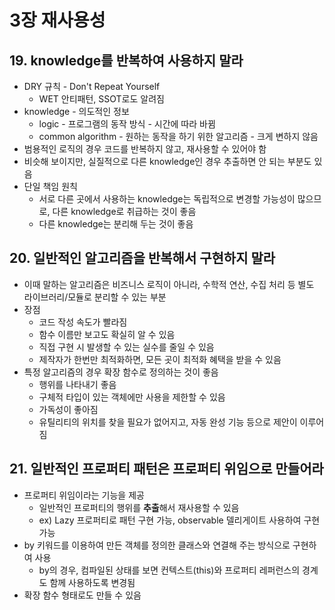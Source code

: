 # 3장 재사용성
## 19. knowledge를 반복하여 사용하지 말라
- DRY 규칙 - Don't Repeat Yourself
  - WET 안티패턴, SSOT로도 알려짐
- knowledge - 의도적인 정보
  - logic - 프로그램의 동작 방식 - 시간에 따라 바뀜
  - common algorithm - 원하는 동작을 하기 위한 알고리즘 - 크게 변하지 않음
- 범용적인 로직의 경우 코드를 반복하지 않고, 재사용할 수 있어야 함
- 비슷해 보이지만, 실질적으로 다른 knowledge인 경우 추출하면 안 되는 부분도 있음
- 단일 책임 원칙
  - 서로 다른 곳에서 사용하는 knowledge는 독립적으로 변경할 가능성이 많으므로, 다른 knowledge로 취급하는 것이 좋음
  - 다른 knowledge는 분리해 두는 것이 좋음

## 20. 일반적인 알고리즘을 반복해서 구현하지 말라
- 이때 말하는 알고리즘은 비즈니스 로직이 아니라, 수학적 연산, 수집 처리 등 별도 라이브러리/모듈로 분리할 수 있는 부분
- 장점
  - 코드 작성 속도가 빨라짐
  - 함수 이름만 보고도 확실히 알 수 있음
  - 직접 구현 시 발생할 수 있는 실수를 줄일 수 있음
  - 제작자가 한번만 최적화하면, 모든 곳이 최적화 혜택을 받을 수 있음
- 특정 알고리즘의 경우 확장 함수로 정의하는 것이 좋음
  - 행위를 나타내기 좋음
  - 구체적 타입이 있는 객체에만 사용을 제한할 수 있음
  - 가독성이 좋아짐
  - 유틸리티의 위치를 찾을 필요가 없어지고, 자동 완성 기능 등으로 제안이 이루어짐

## 21. 일반적인 프로퍼티 패턴은 프로퍼티 위임으로 만들어라
- 프로퍼티 위임이라는 기능을 제공
  - 일반적인 프로퍼티의 행위를 **추출**해서 재사용할 수 있음
  - ex) Lazy 프로퍼티로 패턴 구현 가능, observable 델리게이트 사용하여 구현 가능
- by 키워드를 이용하여 만든 객체를 정의한 클래스와 연결해 주는 방식으로 구현하여 사용
  - by의 경우, 컴파일된 상태를 보면 컨텍스트(this)와 프로퍼티 레퍼런스의 경계도 함께 사용하도록 변경됨
- 확장 함수 형태로도 만들 수 있음

